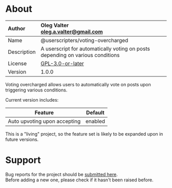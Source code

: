 
# About

| Author       | Oleg Valter<br>[oleg.a.valter@gmail.com](mailto:oleg.a.valter@gmail.com) |
| :----------- | :----------------------- |
| Name | @userscripters/voting-overcharged |
| Description | A userscript for automatically voting on posts depending on various conditions |
| License | [GPL-3.0-or-later](https://spdx.org/licenses/GPL-3.0-or-later) |
| Version | 1.0.0 |

Voting overcharged allows users to automatically vote on posts upon triggering various conditions.

Current version includes:

| Feature                      | Default |
| ---------------------------- | ------- |
| Auto upvoting upon accepting | enabled |

This is a "living" project, so the feature set is likely to be expanded upon in future versions.

# Support

Bug reports for the project should be [submitted here](https://github.com/userscripters/voting-overcharged/issues).
<br>Before adding a new one, please check if it hasn't been raised before.
  